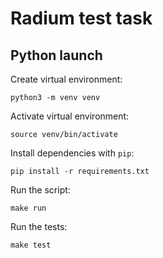 # Radium test task 

## Python launch
Create virtual environment:
```
python3 -m venv venv
```
Activate virtual environment:
```
source venv/bin/activate
```
Install dependencies with `pip`:
```
pip install -r requirements.txt
```
Run the script:
```
make run
```
Run the tests:
```
make test
```
